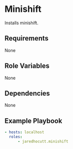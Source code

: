# Minishift

Installs minishift.

## Requirements

None

## Role Variables

None

## Dependencies

None

## Example Playbook

```yaml
- hosts: localhost
  roles:
      - jaredhocutt.minishift
```
